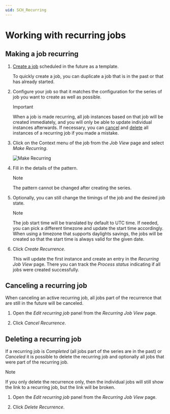 ```yaml
---
uid: SCH_Recurring
---
```


# Working with recurring jobs

## Making a job recurring

1. [Create a job](xref:SCH_Create_Job) scheduled in the future as a template.

   To quickly create a job, you can duplicate a job that is in the past or that has already started.

1. Configure your job so that it matches the configuration for the series of job you want to create as well as possible.

   > [!IMPORTANT]
   > When a job is made recurring, all job instances based on that job will be created immediately, and you will only be able to update individual instances afterwards. If necessary, you can [cancel](#canceling-a-recurring-job) and [delete](#deleting-a-recurring-job) all instances of a recurring job if you made a mistake.

1. Click on the Context menu of the job from the *Job View* page and select *Make Recurring*.

   ![Make Recurring](~/solutions/images/Scheduling_Make_Recurring.png)

1. Fill in the details of the pattern.

   > [!NOTE]
   > The pattern cannot be changed after creating the series.

1. Optionally, you can still change the timings of the job and the desired job state.

   > [!NOTE]
   > The job start time will be translated by default to UTC time. If needed, you can pick a different timezone and update the start time accordingly. When using a timezone that supports daylights savings, the jobs will be created so that the start time is always valid for the given date.

1. Click *Create Recurrence*.

   This will update the first instance and create an entry in the *Recurring Job View* page. There you can track the *Process status* indicating if all jobs were created successfully.

## Canceling a recurring job

When canceling an active recurring job, all jobs part of the recurrence that are still in the future will be canceled.

1. Open the *Edit recurring job* panel from the *Recurring Job View* page.

1. Click *Cancel Recurrence*.

## Deleting a recurring job

If a recurring job is *Completed* (all jobs part of the series are in the past) or *Canceled* it is possible to delete the recurring job and optionally all jobs that were part of the recurring job.

   > [!NOTE]
   > If you only delete the recurrence only, then the individual jobs will still show the link to a recurring job, but the link will be broken.

1. Open the *Edit recurring job* panel from the *Recurring Job View* page.

1. Click *Delete Recurrence*.
